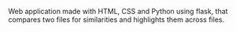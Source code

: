 Web application made with HTML, CSS and Python using flask, that compares two files for similarities and highlights them across files.

